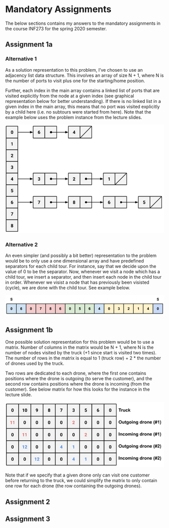 # Mandatory Assignments

The below sections contains my answers to the mandatory assignments in the course INF273 for the spring 2020 semester.

## Assignment 1a

### Alternative 1

As a solution representation to this problem, I’ve chosen to use an adjacency list data structure. This involves an array of size N + 1, where N is the number of ports to visit plus one for the starting/home position.

Further, each index in the main array contains a linked list of ports that are visited explicitly from the node at a given index (see graphical representation below for better understanding). If there is no linked list in a given index in the main array, this means that no port was visited explicitly by a child here (i.e. no subtours were started from here). Note that the example below uses the problem instance from the lecture slides.

![Figure 1a](resources/figure_1a.png)

### Alternative 2

An even simpler (and possibly a bit better) representation to the problem would be to only use a one dimensional array and have predefined separators for each child tour. For instance, say that we decide upon the value of 0 to be the separator. Now, whenever we visit a node which has a child tour, we insert a separator, and then insert each node in the child tour in order. Whenever we visist a node that has previously been visisted (cycle), we are done with the child tour. See example below.

![Figure 1b](resources/figure_1b.png)

## Assignment 1b

One possible solution representation for this problem would be to use a matrix. Number of columns in the matrix would be N + 1, where N is the number of nodes visited by the truck (+1 since start is visited two times). The number of rows in the matrix is equal to 1 (truck row) + 2 * the number of drones used by the truck.

Two rows are dedicated to each drone, where the first one contains positions where the drone is outgoing (to serve the customer), and the second row contains positions where the drone is incoming (from the customer). See below matrix for how this looks for the instance in the lecture slide.

![Figure 1c](resources/figure_1c.png)

Note that if we specify that a given drone only can visit one customer before returning to the truck, we could simplify the matrix to only contain one row for each drone (the row containing the outgoing drones).

## Assignment 2

## Assignment 3